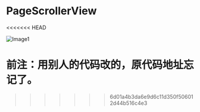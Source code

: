 # PageScrollerView
<<<<<<< HEAD


![Image1](https://github.com/fengyang0329/CustomAlertView/raw/master/demoTest.gif)

前注：用别人的代码改的，原代码地址忘记了。
=======
>>>>>>> 6d01a4b3da6e9d6c11d350f506012d44b516c4e3
